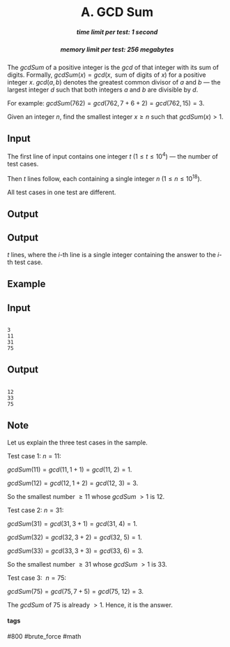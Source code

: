 <h1 style='text-align: center;'> A. GCD Sum</h1>

<h5 style='text-align: center;'>time limit per test: 1 second</h5>
<h5 style='text-align: center;'>memory limit per test: 256 megabytes</h5>

The $\text{$gcdSum$}$ of a positive integer is the $gcd$ of that integer with its sum of digits. Formally, $\text{$gcdSum$}(x) = gcd(x, \text{ sum of digits of } x)$ for a positive integer $x$. $gcd(a, b)$ denotes the greatest common divisor of $a$ and $b$ — the largest integer $d$ such that both integers $a$ and $b$ are divisible by $d$.

For example: $\text{$gcdSum$}(762) = gcd(762, 7 + 6 + 2)=gcd(762,15) = 3$.

Given an integer $n$, find the smallest integer $x \ge n$ such that $\text{$gcdSum$}(x) > 1$.

## Input

The first line of input contains one integer $t$ $(1 \le t \le 10^4)$ — the number of test cases. 

Then $t$ lines follow, each containing a single integer $n$ $(1 \le n \le 10^{18})$.

All test cases in one test are different.

## Output

## Output

 $t$ lines, where the $i$-th line is a single integer containing the answer to the $i$-th test case.

## Example

## Input


```

3
11
31
75

```
## Output


```

12
33
75

```
## Note

Let us explain the three test cases in the sample.

Test case 1: $n = 11$: 

$\text{$gcdSum$}(11) = gcd(11, 1 + 1) = gcd(11,\ 2) = 1$.

$\text{$gcdSum$}(12) = gcd(12, 1 + 2) = gcd(12,\ 3) = 3$.

So the smallest number $\ge 11$ whose $gcdSum$ $> 1$ is $12$.

Test case 2: $n = 31$: 

$\text{$gcdSum$}(31) = gcd(31, 3 + 1) = gcd(31,\ 4) = 1$.

$\text{$gcdSum$}(32) = gcd(32, 3 + 2) = gcd(32,\ 5) = 1$.

$\text{$gcdSum$}(33) = gcd(33, 3 + 3) = gcd(33,\ 6) = 3$.

So the smallest number $\ge 31$ whose $gcdSum$ $> 1$ is $33$.

Test case 3: $\ n = 75$: 

$\text{$gcdSum$}(75) = gcd(75, 7 + 5) = gcd(75,\ 12) = 3$.

The $\text{$gcdSum$}$ of $75$ is already $> 1$. Hence, it is the answer.



#### tags 

#800 #brute_force #math 